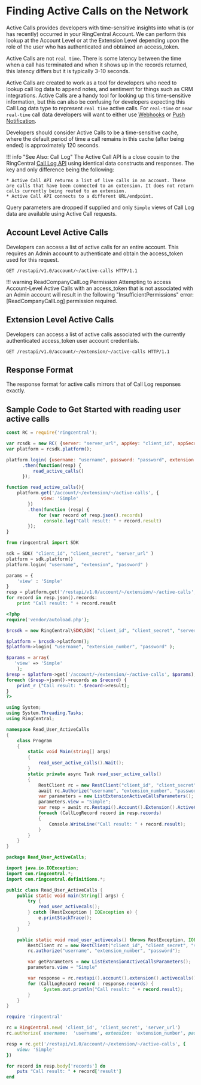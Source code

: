 # Finding Active Calls on the Network

Active Calls provides developers with time-sensitive insights into what is (or has recently) occurred in your RingCentral Account. We can perform this lookup at the Account Level or at the Extension Level depending upon the role of the user who has authenticated and obtained an access_token.

Active Calls are not `real time`. There is some latency between the time when a call has terminated and when it shows up in the records returned, this latency differs but it is typically 3-10 seconds.

Active Calls are created to work as a tool for developers who need to lookup call log data to append notes, and sentiment for things such as CRM integrations. Active Calls are a handy tool for looking up this time-sensitive information, but this can also be confusing for developers expecting this Call Log data type to represent `real time` active calls. For `real-time` or `near real-time` call data developers will want to either use [Webhooks](http://ringcentral-quickstart.readthedocs.io/en/latest/webhooks/) or [Push Notification](https://developers.ringcentral.com/api-docs/latest/index.html#!#RefNotifications.html).

Developers should consider Active Calls to be a time-sensitive cache, where the default period of time a call remains in this cache (after being ended) is approximately 120 seconds.

!!! info "See Also: Call Log"
    The Active Call API is a close cousin to the RingCentral [Call Log API](../call-log/reading-call-log/) using identical data constructs and responses. The key and only difference being the following:

    * Active Call API returns a list of live calls in an account. These are calls that have been connected to an extension. It does not return calls currently being routed to an extension.
    * Active Call API connects to a different URL/endpoint.

Query parameters are dropped if supplied and only `Simple` views of Call Log data are available using Active Call requests.

## Account Level Active Calls

Developers can access a list of active calls for an entire account. This requires an Admin account to authenticate and obtain the access_token used for this request.

```http
GET /restapi/v1.0/account/~/active-calls HTTP/1.1
```

!!! warning ReadCompanyCallLog Permission
    Attempting to access Account-Level Active Calls with an access_token that is not associated with an Admin account will result in the following "InsufficientPermissions" error: [ReadCompanyCallLog] permission required.

## Extension Level Active Calls

Developers can access a list of active calls associated with the currently authenticated access_token user account credentials.

```http
GET /restapi/v1.0/account/~/extension/~/active-calls HTTP/1.1
```

## Response Format

The response format for active calls mirrors that of Call Log responses exactly.

## Sample Code to Get Started with reading user active calls

```javascript tab="JavaScript"
const RC = require('ringcentral');

var rcsdk = new RC( {server: "server_url", appKey: "client_id", appSecret: "client_secret"} );
var platform = rcsdk.platform();

platform.login( {username: "username", password: "password", extension: "extension_number"} )
      .then(function(resp) {
          read_active_calls()
      });

function read_active_calls(){
    platform.get('/account/~/extension/~/active-calls', {
             view: 'Simple'
        })
        .then(function (resp) {
            for (var record of resp.json().records)
              console.log("Call result: " + record.result)
        });
}
```

```python tab="Python"
from ringcentral import SDK

sdk = SDK( "client_id", "client_secret", "server_url" )
platform = sdk.platform()
platform.login( "username", "extension", "password" )

params = {
    'view' : 'Simple'
}
resp = platform.get('/restapi/v1.0/account/~/extension/~/active-calls', params)
for record in resp.json().records:
    print "Call result: " + record.result
```

```php tab="PHP"
<?php
require('vendor/autoload.php');

$rcsdk = new RingCentral\SDK\SDK( "client_id", "client_secret", "server_url" );

$platform = $rcsdk->platform();
$platform->login( "username", "extension_number", "password" );

$params = array(
   'view' => 'Simple'
    );
$resp = $platform->get('/account/~/extension/~/active-calls', $params);
foreach ($resp->json()->records as $record) {
    print_r ("Call result: ".$record->result);
}
?>
```

```c# tab="C#"
using System;
using System.Threading.Tasks;
using RingCentral;

namespace Read_User_ActiveCalls
{
    class Program
    {
        static void Main(string[] args)
        {
            read_user_active_calls().Wait();
        }
        static private async Task read_user_active_calls()
        {
            RestClient rc = new RestClient("client_id", "client_secret", false);
            await rc.Authorize("username", "extension_number", "password");
            var parameters = new ListExtensionActiveCallsParameters();
            parameters.view = "Simple";
            var resp = await rc.Restapi().Account().Extension().ActiveCalls().Get(parameters);
            foreach (CallLogRecord record in resp.records)
            {
                Console.WriteLine("Call result: " + record.result);
            }
        }
    }
}
```

```java tab="Java"
package Read_User_ActiveCalls;

import java.io.IOException;
import com.ringcentral.*;
import com.ringcentral.definitions.*;

public class Read_User_ActiveCalls {
    public static void main(String[] args) {
        try {
            read_user_activecals();
        } catch (RestException | IOException e) {
            e.printStackTrace();
        }
    }

  	public static void read_user_activecals() throws RestException, IOException{
        RestClient rc = new RestClient("client_id", "client_secret", "server_url");
        rc.authorize("username", "extension_number", "password");

        var getParameters = new ListExtensionActiveCallsParameters();
        parameters.view = "Simple"

        var response = rc.restapi().account().extension().activecalls().list(parameters);
  	    for (CallLogRecord record : response.records) {
  	    	  System.out.println("Call result: " + record.result);
  	    }
    }
}
```

```ruby tab="Ruby"
require 'ringcentral'

rc = RingCentral.new( 'client_id', 'client_secret', 'server_url')
rc.authorize( username:  'username', extension: 'extension_number', password:  'password')

resp = rc.get('/restapi/v1.0/account/~/extension/~/active-calls', {
    view: 'Simple'
})

for record in resp.body['records'] do
    puts "Call result: " + record['result']
end
```
